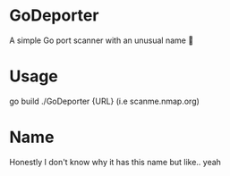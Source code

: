 # GoDeporter

A simple Go port scanner with an unusual name :eyes:

# Usage
go build
./GoDeporter {URL} (i.e scanme.nmap.org)

# Name
Honestly I don't know why it has this name but like.. yeah 
